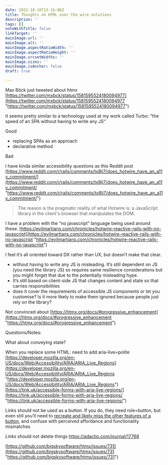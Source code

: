 ```yaml
---
date: 2022-10-16T13:16:06Z
title: Thoughts on HTML over the wire solutions
description: ''
tags: []
noteWithTitle: false
linkTarget: ''
mainImage.url: ''
mainImage.alt: ''
mainImage.aspectRatioWidth: ''
mainImage.aspectRatioHeight: ''
mainImage.srcsetWidths: ''
mainImage.sizes: ''
mainImage.isAnchor: false
draft: true

---
```

Max Böck just tweeted about htmx [https://twitter.com/mxbck/status/1581595524180094977](https://twitter.com/mxbck/status/1581595524180094977 "https://twitter.com/mxbck/status/1581595524180094977")

It seems pretty similar to a technology used at my work called Turbo: “the speed of an SPA without having to write any JS“

Good

* replacing SPAs as an approach
* declarative method

Bad

I have kinda similar accessibility questions as this Reddit post [https://www.reddit.com/r/rails/comments/tx8lj7/does_hotwire_have_an_a11y_commitment/](https://www.reddit.com/r/rails/comments/tx8lj7/does_hotwire_have_an_a11y_commitment/ "https://www.reddit.com/r/rails/comments/tx8lj7/does_hotwire_have_an_a11y_commitment/")

> The reason is the pragmatic reality of what Hotwire is: a JavaScript library in the client's browser that manipulates the DOM.

I have a problem with the “no javascript” language being used around these. [https://evilmartians.com/chronicles/hotwire-reactive-rails-with-no-javascript](https://evilmartians.com/chronicles/hotwire-reactive-rails-with-no-javascript "https://evilmartians.com/chronicles/hotwire-reactive-rails-with-no-javascript")

I feel it’s all oriented toward DX rather than UX, but doesn’t make that clear.

* without having to write any JS is misleading. It’s still dependent on JS (you need the library JS) so requires same resilience considerations but you might forget that due to the potentially misleading hype. 
* It’s still based on client-side JS that changes content and state so that carries responsibilities
* does it cover the requirements of accessible JS components or let you customise? Is it more likely to make them ignored because people just rely on the library?

Not convinced about [https://htmx.org/docs/#progressive_enhancement](https://htmx.org/docs/#progressive_enhancement "https://htmx.org/docs/#progressive_enhancement")

Questions/Notes:

What about conveying state?

When you replace some HTML: need to add aria-live=polite [https://developer.mozilla.org/en-US/docs/Web/Accessibility/ARIA/ARIA_Live_Regions](https://developer.mozilla.org/en-US/docs/Web/Accessibility/ARIA/ARIA_Live_Regions "https://developer.mozilla.org/en-US/docs/Web/Accessibility/ARIA/ARIA_Live_Regions") [https://tink.uk/accessible-forms-with-aria-live-regions/](https://tink.uk/accessible-forms-with-aria-live-regions/ "https://tink.uk/accessible-forms-with-aria-live-regions/")

Links should not be used as a button. If you do, they need role=button, but even still you’ll need to [recreate and likely miss the other features of a button](https://developer.mozilla.org/en-US/docs/Web/Accessibility/ARIA/Roles/button_role#description), and confuse with perceived affordance and functionality mismatches

_Links_ should not delete things https://adactio.com/journal/17768

[https://github.com/bigskysoftware/htmx/issues/731](https://github.com/bigskysoftware/htmx/issues/731 "https://github.com/bigskysoftware/htmx/issues/731")